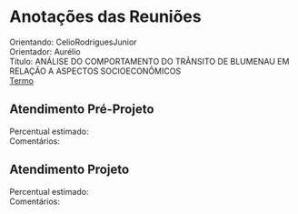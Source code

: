 # Anotações das Reuniões

Orientando: CelioRodriguesJunior  
Orientador: Aurélio  
Título: ANÁLISE DO COMPORTAMENTO DO TRÂNSITO DE BLUMENAU EM RELAÇÃO A ASPECTOS SOCIOECONÔMICOS  
[Termo](CelioRodriguesJunior_Termo.pdf "Termo")  

## Atendimento Pré-Projeto

Percentual estimado:  
Comentários:  

## Atendimento Projeto

Percentual estimado:  
Comentários:  
